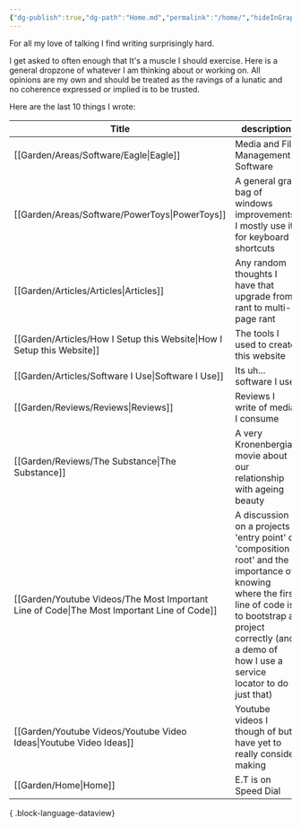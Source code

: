 ```yaml
---
{"dg-publish":true,"dg-path":"Home.md","permalink":"/home/","hideInGraph":true,"tags":["gardenEntry"],"updated":"2024-10-22T03:31:23.420+01:00"}
---
```



For all my love of talking I find writing surprisingly hard.

I get asked to often enough that It's a muscle I should exercise. Here is a general dropzone of whatever I am thinking about or working on. All opinions are my own and should be treated as the ravings of a lunatic and no coherence expressed or implied is to be trusted. 

Here are the last 10 things I wrote: 

| Title                                                                                         | description                                                                                                                                                                                                               |
| --------------------------------------------------------------------------------------------- | ------------------------------------------------------------------------------------------------------------------------------------------------------------------------------------------------------------------------- |
| [[Garden/Areas/Software/Eagle\|Eagle]]                                                     | Media and File Management Software                                                                                                                                                                                        |
| [[Garden/Areas/Software/PowerToys\|PowerToys]]                                             | A general grab bag of windows improvements. I mostly use it for keyboard shortcuts                                                                                                                                        |
| [[Garden/Articles/Articles\|Articles]]                                                     | Any random thoughts I have that upgrade from rant to multi-page rant                                                                                                                                                      |
| [[Garden/Articles/How I Setup this Website\|How I Setup this Website]]                     | The tools I used to create this website                                                                                                                                                                                   |
| [[Garden/Articles/Software I Use\|Software I Use]]                                         | Its uh... software I use                                                                                                                                                                                                  |
| [[Garden/Reviews/Reviews\|Reviews]]                                                        | Reviews I write of media I consume                                                                                                                                                                                        |
| [[Garden/Reviews/The Substance\|The Substance]]                                            | A very Kronenbergian movie about our relationship with ageing beauty                                                                                                                                                      |
| [[Garden/Youtube Videos/The Most Important Line of Code\|The Most Important Line of Code]] | A discussion on a projects 'entry point' or 'composition root' and the importance of knowing where the first line of code is to bootstrap a project correctly (and a demo of how I use a service locator to do just that) |
| [[Garden/Youtube Videos/Youtube Video Ideas\|Youtube Video Ideas]]                         | Youtube videos I though of but have yet to really consider making                                                                                                                                                         |
| [[Garden/Home\|Home]]                                                                      | E.T is on Speed Dial                                                                                                                                                                                                      |

{ .block-language-dataview}
